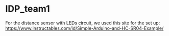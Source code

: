 # IDP_team1
For the distance sensor with LEDs circuit, we used this site for the set up: https://www.instructables.com/id/Simple-Arduino-and-HC-SR04-Example/
